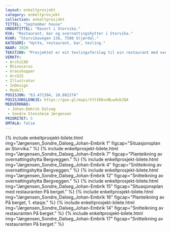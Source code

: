 ```yaml
---
layout: enkeltprosjekt
category: enkeltprosjekt
collection: enkeltprosjekt
TITTEL: "September house"
UNDERTITTEL: "Resort i Storvika."
KVA: "Restaurant, bar og overnattingshytter i Storvika."
KVAR: "Storvikavegen 136, 7500 Stjørdal."
KATEGORI: "Hytte, restaurant, bar, tevling."
NAAR: 2020
TEKST200: "Prosjektet er eit tevlingsforslag til ein restaurant med overnattingsmoglegheiter i Storvika fritidsområde, Stjørdal. Både restaurant- og overnattingsforlaget kom på delt 1. plass i kvar si tevling. <br><br> Bergveggen, overnatting: <br><br> Dette er overnattingshytter som ligg heilt opptil berget som omkransar Storvika. Dette gjev ein fin utsikt ut mot havet, ei lunheit frå berget, og ein flott moglegheit til å dusje heilt inntil naturen. Samstundes ét ein ikkje så mykje av det offentlege fritidsområdet. Eit potensielt problem med oppgåva var at ein privatiserte det som høyrer til allmennheita. Plasseringa, storleiken og retningane til hyttene er med på å gjere avtrykket mindre på den offentlege plassen. <br><br> På berget, restaurant: <br><br> Restauranten ligg over fundamentet til ein eldre kiosk. Han fylgjer retninga til adkomsten, og strekk seg ut mot stranda. Ein kan gå både langs med-, gjennom- og under han. Han er delt i ein kioskdel og ein bistrodel, slik at ein kan skalera bemanninga etter etterspurnaden i dei ulike sesongane."
VERKTY:
- ArchiCAD
- Rhinoceros
- Grasshopper
- ArcGIS
- Illustrator
- InDesign
- Modell
POSISJON: "63.471394, 10.882274"
POSISJONSLENKJE: https://goo.gl/maps/VJt1R6vnNLwdxbJQA
MEDVERKNAD: 
 - Johan-Embrik Dalseg
 - Sondre Stensheim Jørgensen
PRIORITET: 5
OMTALA: false
---
```

{% include enkeltprosjekt-bilete.html   img="Jørgensen_Sondre_Dalseg_Johan-Embrik 1"    figcap="Situasjonsplan av Storvika." %}
{% include enkeltprosjekt-bilete.html   img="Jørgensen_Sondre_Dalseg_Johan-Embrik 7"    figcap="Planteikning av overnattingshytta Bergveggen." %}
{% include enkeltprosjekt-bilete.html   img="Jørgensen_Sondre_Dalseg_Johan-Embrik 4"    figcap="Snitteikning av overnattingshytta Bergveggen." %}
{% include enkeltprosjekt-bilete.html   img="Jørgensen_Sondre_Dalseg_Johan-Embrik 12"   figcap="Snitteikning av overnattingshytta Bergveggen." %}
{% include enkeltprosjekt-bilete.html   img="Jørgensen_Sondre_Dalseg_Johan-Embrik 15"   figcap="Situasjonsplan med restauranten På berget." %}
{% include enkeltprosjekt-bilete.html   img="Jørgensen_Sondre_Dalseg_Johan-Embrik 16"   figcap="Planteikning av På berget, 1. etasje." %}
{% include enkeltprosjekt-bilete.html   img="Jørgensen_Sondre_Dalseg_Johan-Embrik 14"   figcap="Snitteikning av restauranten På berget." %}
{% include enkeltprosjekt-bilete.html   img="Jørgensen_Sondre_Dalseg_Johan-Embrik 17"   figcap="Snitteikning av restauranten På berget." %}